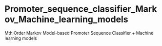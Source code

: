 # Promoter_sequence_classifier_Markov_Machine_learning_models
Mth Order Markov Model-based Promoter Sequence Classifier + Machine learning models

